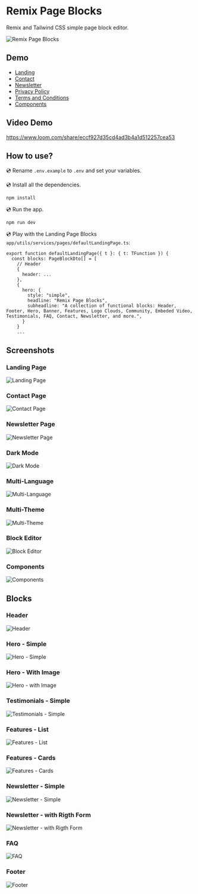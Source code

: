# Remix Page Blocks

Remix and Tailwind CSS simple page block editor.

![Remix Page Blocks](https://yahooder.sirv.com/remixblocks/page-blocks/cover.png)

## Demo

- [Landing](https://remix-page-blocks.vercel.app/)
- [Contact](https://remix-page-blocks.vercel.app/contact)
- [Newsletter](https://remix-page-blocks.vercel.app/newsletter)
- [Privacy Policy](https://remix-page-blocks.vercel.app/privacy-policy)
- [Terms and Conditions](https://remix-page-blocks.vercel.app/terms-and-conditions)
- [Components](https://remix-page-blocks.vercel.app/components)

## Video Demo

https://www.loom.com/share/eccf927d35cd4ad3b4a1d512257cea53

## How to use?

💿 Rename `.env.example` to `.env` and set your variables.

💿 Install all the dependencies.

```
npm install
```

💿 Run the app.

```
npm run dev
```

💿 Play with the Landing Page Blocks `app/utils/services/pages/defaultLandingPage.ts`:

```tsx
export function defaultLandingPage({ t }: { t: TFunction }) {
  const blocks: PageBlockDto[] = [
    // Header
    {
      header: ...
    },
    {
      hero: {
        style: "simple",
        headline: "Remix Page Blocks",
        subheadline: "A collection of functional blocks: Header, Footer, Hero, Banner, Features, Logo Clouds, Community, Embeded Video, Testimonials, FAQ, Contact, Newsletter, and more.",
      }
    }
    ...
```

## Screenshots

### Landing Page

![Landing Page](https://yahooder.sirv.com/remixblocks/page-blocks/remix-page-blocks/hero-light.png)

### Contact Page

![Contact Page](https://yahooder.sirv.com/remixblocks/page-blocks/remix-page-blocks/contact.png)

### Newsletter Page

![Newsletter Page](https://yahooder.sirv.com/remixblocks/page-blocks/remix-page-blocks/newsletter.png)

### Dark Mode

![Dark Mode](https://yahooder.sirv.com/remixblocks/page-blocks/remix-page-blocks/hero-dark.png)

### Multi-Language

![Multi-Language](https://yahooder.sirv.com/remixblocks/page-blocks/remix-page-blocks/multi-language.png)

### Multi-Theme

![Multi-Theme](https://yahooder.sirv.com/remixblocks/page-blocks/remix-page-blocks/multi-theme.png)

### Block Editor

![Block Editor](https://yahooder.sirv.com/remixblocks/page-blocks/remix-page-blocks/block-editor.png)

### Components

![Components](https://yahooder.sirv.com/remixblocks/page-blocks/remix-page-blocks/components.png)

## Blocks

### Header

![Header](https://yahooder.sirv.com/remixblocks/page-blocks/remix-page-blocks/blocks/block-header.png)

### Hero - Simple

![Hero - Simple](https://yahooder.sirv.com/remixblocks/page-blocks/remix-page-blocks/blocks/block-hero-simple.png)

### Hero - With Image

![Hero - with Image](https://yahooder.sirv.com/remixblocks/page-blocks/remix-page-blocks/blocks/block-hero-with-image.png)

### Testimonials - Simple

![Testimonials - Simple](https://yahooder.sirv.com/remixblocks/page-blocks/remix-page-blocks/blocks/block-testimonial-simple.png)

### Features - List

![Features - List](https://yahooder.sirv.com/remixblocks/page-blocks/remix-page-blocks/blocks/block-features-list.png)

### Features - Cards

![Features - Cards](https://yahooder.sirv.com/remixblocks/page-blocks/remix-page-blocks/blocks/block-features-cards.png)

### Newsletter - Simple

![Newsletter - Simple](https://yahooder.sirv.com/remixblocks/page-blocks/remix-page-blocks/blocks/block-newsletter.png)

### Newsletter - with Rigth Form

![Newsletter - with Rigth Form](https://yahooder.sirv.com/remixblocks/page-blocks/remix-page-blocks/blocks/block-newsletter-form.png)

### FAQ

![FAQ](https://yahooder.sirv.com/remixblocks/page-blocks/remix-page-blocks/blocks/block-faq.png)

### Footer

![Footer](https://yahooder.sirv.com/remixblocks/page-blocks/remix-page-blocks/blocks/block-footer.png)
